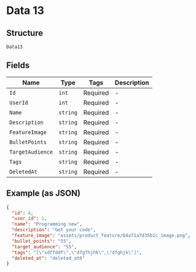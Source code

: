 
# Data 13

## Structure

`Data13`

## Fields

| Name | Type | Tags | Description |
|  --- | --- | --- | --- |
| `Id` | `int` | Required | - |
| `UserId` | `int` | Required | - |
| `Name` | `string` | Required | - |
| `Description` | `string` | Required | - |
| `FeatureImage` | `string` | Required | - |
| `BulletPoints` | `string` | Required | - |
| `TargetAudience` | `string` | Required | - |
| `Tags` | `string` | Required | - |
| `DeletedAt` | `string` | Required | - |

## Example (as JSON)

```json
{
  "id": 4,
  "user_id": 1,
  "name": "Programming new",
  "description": "Get your code",
  "feature_image": "assets/product_feature/64a71a7d35b1c_image.png",
  "bullet_points": "55",
  "target_audience": "55",
  "tags": "[\"sdffddf\",\"dfgfhjhk\",\"dfghjk\"]",
  "deleted_at": "deleted_at6"
}
```

